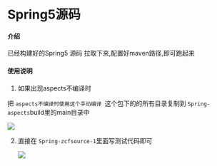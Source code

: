 # Spring5源码

#### 介绍
已经构建好的Spring5 源码
拉取下来,配置好maven路径,即可跑起来



#### 使用说明

1. 如果出现aspects不编译时

把 `aspects不编译时使用这个手动编译 `这个包下的的所有目录复制到 `Spring-aspects`build里的main目录中

<img src='http://101.37.77.161:8700/showFile?path=/root/photo/gitee/img/22f936ad8ffa47a1926cfb47f7850675.png'>



2. 直接在 `Spring-zcfsource-1`里面写测试代码即可

   <img src='http://101.37.77.161:8700/showFile?path=/root/photo/gitee/img/ae0375346dc744a69e093bf9b857974d.png'>

